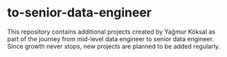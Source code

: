 # to-senior-data-engineer
This repository contains additional projects created by Yağmur Köksal as part of the journey from mid-level data engineer to senior data engineer. Since growth never stops, new projects are planned to be added regularly.
